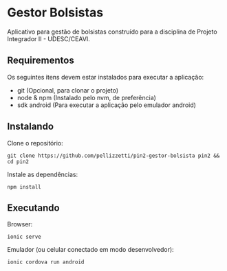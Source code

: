 # Gestor Bolsistas

Aplicativo para gestão de bolsistas construído para a disciplina de Projeto Integrador II - UDESC/CEAVI.

## Requirementos

Os seguintes itens devem estar instalados para executar a aplicação:

* git (Opcional, para clonar o projeto)
* node & npm (Instalado pelo nvm, de preferência)
* sdk android (Para executar a aplicação pelo emulador android)

## Instalando

Clone o repositório:

```
git clone https://github.com/pellizzetti/pin2-gestor-bolsista pin2 && cd pin2
```

Instale as dependências:

```
npm install
```

## Executando

Browser:

```
ionic serve
```

Emulador (ou celular conectado em modo desenvolvedor):

```
ionic cordova run android
```
